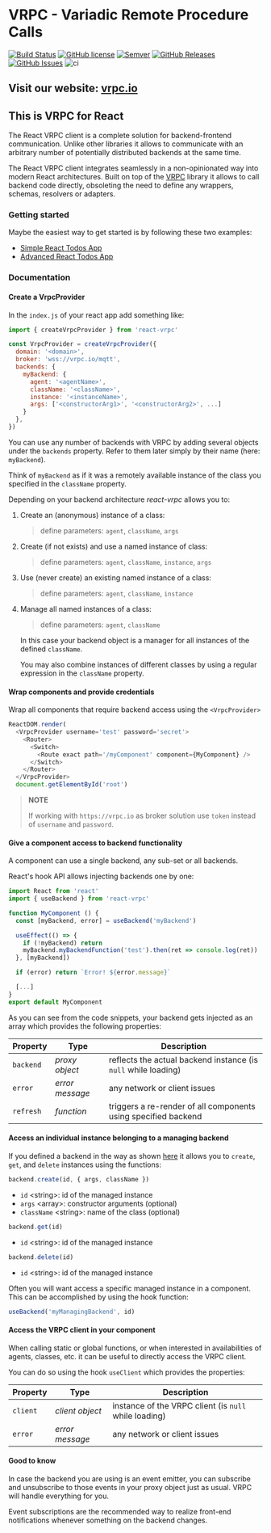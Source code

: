 # VRPC - Variadic Remote Procedure Calls

[![Build Status](https://travis-ci.com/heisenware/vrpc-react.svg?branch=master)](https://travis-ci.com/heisenware/vrpc-react)
[![GitHub license](https://img.shields.io/badge/license-MIT-blue.svg)](https://raw.githubusercontent.com/heisenware/vrpc-react/master/LICENSE)
[![Semver](https://img.shields.io/badge/semver-2.0.0-blue)](https://semver.org/spec/v2.0.0.html)
[![GitHub Releases](https://img.shields.io/github/tag/heisenware/vrpc-react.svg)](https://github.com/heisenware/vrpc-react/tag)
[![GitHub Issues](https://img.shields.io/github/issues/heisenware/vrpc-react.svg)](http://github.com/heisenware/vrpc-react/issues)
![ci](https://github.com/heisenware/vrpc-react/actions/workflows/ci.yml/badge.svg)

## Visit our website: [vrpc.io](https://vrpc.io)
## This is VRPC for React

The React VRPC client is a complete solution for backend-frontend communication.
Unlike other libraries it allows to communicate with an arbitrary number
of potentially distributed backends at the same time.

The React VRPC client integrates seamlessly in a non-opinionated way into modern
React architectures. Built on top of the
[VRPC](https://github.com/bheisen/vrpc-js) library it allows to call backend
code directly, obsoleting the need to define any wrappers, schemas, resolvers or
adapters.

### Getting started

Maybe the easiest way to get started is by following these two examples:

- [Simple React Todos App](examples/vrpc-react-todos-1/README.md)
- [Advanced React Todos App](examples/vrpc-react-todos-2/README.md)

### Documentation

#### Create a VrpcProvider

In the `index.js` of your react app add something like:

```javascript
import { createVrpcProvider } from 'react-vrpc'

const VrpcProvider = createVrpcProvider({
  domain: '<domain>',
  broker: 'wss://vrpc.io/mqtt',
  backends: {
    myBackend: {
      agent: '<agentName>',
      className: '<className>',
      instance: '<instanceName>',
      args: ['<constructorArg1>', '<constructorArg2>', ...]
    }
  },
})
```

You can use any number of backends with VRPC by adding several objects under
the `backends` property. Refer to them later simply by their name
(here: `myBackend`).

Think of `myBackend` as if it was a remotely available
instance of the class you specified in the `className` property.

Depending on your backend architecture *react-vrpc* allows you to:

1. Create an (anonymous) instance of a class:

    > define parameters: `agent`, `className`, `args`

2. Create (if not exists) and use a named instance of class:

    > define parameters: `agent`, `className`, `instance`, `args`

3. Use (never create) an existing named instance of a class:

    > define parameters: `agent`, `className`, `instance`

4. <a name="managingBackend"></a> Manage all named instances of a class:

    > define parameters: `agent`, `className`

    In this case your backend object is a manager for all instances of the
    defined `className`.

    You may also combine instances of different classes by using
    a regular expression in the `className` property.

#### Wrap components and provide credentials

Wrap all components that require backend access using the `<VrpcProvider>`

```javascript
ReactDOM.render(
  <VrpcProvider username='test' password='secret'>
    <Router>
      <Switch>
        <Route exact path='/myComponent' component={MyComponent} />
      </Switch>
    </Router>
  </VrpcProvider>
  document.getElementById('root')
```

> **NOTE**
>
> If working with `https://vrpc.io` as broker solution
> use `token` instead of `username` and `password`.

#### Give a component access to backend functionality

A component can use a single backend, any sub-set or all backends.

React's hook API allows injecting backends one by one:

```javascript
import React from 'react'
import { useBackend } from 'react-vrpc'

function MyComponent () {
  const [myBackend, error] = useBackend('myBackend')

  useEffect(() => {
    if (!myBackend) return
    myBackend.myBackendFunction('test').then(ret => console.log(ret))
  }, [myBackend])

  if (error) return `Error! ${error.message}`

  [...]
}
export default MyComponent
```

As you can see from the code snippets, your backend gets injected as an
array which provides the following properties:

| Property | Type            | Description
|----------|-----------------|-----------------------------------------------------------------|
| `backend`| *proxy object*  | reflects the actual backend instance (is `null` while loading)
| `error`  | *error message* | any network or client issues
| `refresh`| *function*      | triggers a re-render of all components using specified backend

#### Access an individual instance belonging to a managing backend

If you defined a backend in the way as shown [here](#managingBackend) it allows
you to `create`, `get`, and `delete` instances using the functions:

```javascript
backend.create(id, { args, className })
```

* `id` \<string>: id of the managed instance
* `args` \<array>: constructor arguments (optional)
* `className` \<string>: name of the class (optional)

```javascript
backend.get(id)
```

* `id` \<string>: id of the managed instance

```javascript
backend.delete(id)
```

* `id` \<string>: id of the managed instance

Often you will want access a specific managed instance in a component. This
can be accomplished by using the hook function:

```javascript
useBackend('myManagingBackend', id)
```

#### Access the VRPC client in your component

When calling static or global functions, or when interested in availabilities
of agents, classes, etc. it can be useful to directly access the VRPC client.

You can do so using the hook `useClient` which provides the properties:

| Property | Type            | Description
|----------|-----------------|-------------------------------------------------------|
| `client` |*client object*  | instance of the VRPC client (is `null` while loading)
| `error`  | *error message* | any network or client issues

#### Good to know

In case the backend you are using is an event emitter, you can subscribe and
unsubscribe to those events in your proxy object just as usual. VRPC will handle
everything for you.

Event subscriptions are the recommended way to realize front-end notifications
whenever something on the backend changes.
